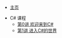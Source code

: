 * [主页](/)
- C\# 课程
    - [第0讲 欢迎来到C#](CSharp/0%20Intro.md "第0讲")
    - [第1讲 进入C#的世界](CSharp/1%20Enter%20CSharp%20World.md "第1讲")

